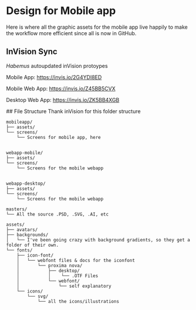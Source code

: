 # Design for Mobile app
Here is where all the graphic assets for the mobile app live happily to make the workflow more efficient since all is now in GitHub.

## InVision Sync
_Habemus_ autoupdated inVision protoypes

Mobile App:      https://invis.io/2G4YDI8ED

Mobile Web App:  https://invis.io/Z45BB5CVX

Desktop Web App: https://invis.io/ZK5BB4XGB


## File Structure
Thank inVision for this folder structure

```
mobileapp/ 
├── assets/
└── screens/
    └── Screens for mobile app, here


webapp-mobile/
├── assets/
└── screens/
    └── Screens for the mobile webapp


webapp-desktop/
├── assets/
└── screens/
    └── Screens for the mobile webapp

masters/
└── All the source .PSD, .SVG, .AI, etc

assets/
├── avatars/
├── backgrounds/
│   └── I've been going crazy with background gradients, so they get a folder of their own.
└── fonts/
    ├── icon-font/
    │   └── webfont files & docs for the iconfont
    │       └── proxima nova/
    │           ├── desktop/
    │           │    └── .OTF Files
    │           └── webfont/
    │               └── self explanatory
    └── icons/
        └── svg/
            └── all the icons/illustrations
```
